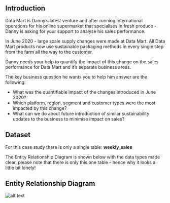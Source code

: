 ## Introduction
Data Mart is Danny’s latest venture and after running international operations for his online supermarket that specialises in fresh produce - Danny is asking for your support to analyse his sales performance.

In June 2020 - large scale supply changes were made at Data Mart. All Data Mart products now use sustainable packaging methods in every single step from the farm all the way to the customer.

Danny needs your help to quantify the impact of this change on the sales performance for Data Mart and it’s separate business areas.

The key business question he wants you to help him answer are the following:

- What was the quantifiable impact of the changes introduced in June 2020?
- Which platform, region, segment and customer types were the most impacted by this change?
- What can we do about future introduction of similar sustainability updates to the business to minimise impact on sales?

## Dataset
For this case study there is only a single table: **weekly_sales**

The Entity Relationship Diagram is shown below with the data types made clear, please note that there is only this one table - hence why it looks a little bit lonely!

## Entity Relationship Diagram
![alt text](https://github.com/iweld/8-Week-SQL-Challenge/blob/main/Case%20Study%205%20-%20Data%20Mart/ERD.JPG)
